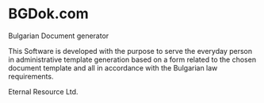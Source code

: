 # BGDok.com
Bulgarian Document generator

This Software is developed with the purpose 
to serve the everyday person in administrative 
template generation based on a form related 
to the chosen document template and all in
accordance with the Bulgarian law requirements. 

Eternal Resource Ltd. 
